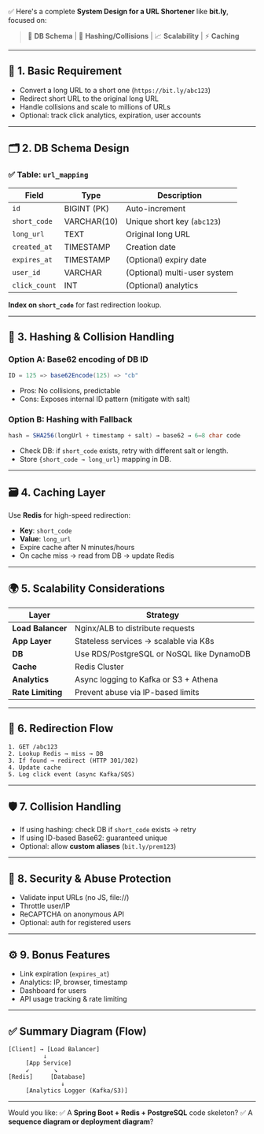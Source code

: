 ✅ Here's a complete **System Design for a URL Shortener** like **bit.ly**, focused on:

> 🔧 **DB Schema** | 🔁 **Hashing/Collisions** | 📈 **Scalability** | ⚡ **Caching**

---

## 🧱 1. **Basic Requirement**

* Convert a long URL to a short one (`https://bit.ly/abc123`)
* Redirect short URL to the original long URL
* Handle collisions and scale to millions of URLs
* Optional: track click analytics, expiration, user accounts

---

## 🗂️ 2. **DB Schema Design**

### ✅ Table: `url_mapping`

| Field         | Type        | Description                  |
| ------------- | ----------- | ---------------------------- |
| `id`          | BIGINT (PK) | Auto-increment               |
| `short_code`  | VARCHAR(10) | Unique short key (`abc123`)  |
| `long_url`    | TEXT        | Original long URL            |
| `created_at`  | TIMESTAMP   | Creation date                |
| `expires_at`  | TIMESTAMP   | (Optional) expiry date       |
| `user_id`     | VARCHAR     | (Optional) multi-user system |
| `click_count` | INT         | (Optional) analytics         |

**Index on `short_code`** for fast redirection lookup.

---

## 🧮 3. **Hashing & Collision Handling**

### Option A: **Base62 encoding of DB ID**

```java
ID = 125 => base62Encode(125) => "cb"
```

* Pros: No collisions, predictable
* Cons: Exposes internal ID pattern (mitigate with salt)

### Option B: **Hashing with Fallback**

```java
hash = SHA256(longUrl + timestamp + salt) → base62 → 6–8 char code
```

* Check DB: if `short_code` exists, retry with different salt or length.
* Store `{short_code → long_url}` mapping in DB.

---

## 🗃️ 4. **Caching Layer**

Use **Redis** for high-speed redirection:

* **Key**: `short_code`
* **Value**: `long_url`
* Expire cache after N minutes/hours
* On cache miss → read from DB → update Redis

---

## 🌍 5. **Scalability Considerations**

| Layer             | Strategy                                  |
| ----------------- | ----------------------------------------- |
| **Load Balancer** | Nginx/ALB to distribute requests          |
| **App Layer**     | Stateless services → scalable via K8s     |
| **DB**            | Use RDS/PostgreSQL or NoSQL like DynamoDB |
| **Cache**         | Redis Cluster                             |
| **Analytics**     | Async logging to Kafka or S3 + Athena     |
| **Rate Limiting** | Prevent abuse via IP-based limits         |

---

## 🚦 6. **Redirection Flow**

```
1. GET /abc123
2. Lookup Redis → miss → DB
3. If found → redirect (HTTP 301/302)
4. Update cache
5. Log click event (async Kafka/SQS)
```

---

## 🛡️ 7. **Collision Handling**

* If using hashing: check DB if `short_code` exists → retry
* If using ID-based Base62: guaranteed unique
* Optional: allow **custom aliases** (`bit.ly/prem123`)

---

## 🔐 8. **Security & Abuse Protection**

* Validate input URLs (no JS, file://)
* Throttle user/IP
* ReCAPTCHA on anonymous API
* Optional: auth for registered users

---

## ⚙️ 9. **Bonus Features**

* Link expiration (`expires_at`)
* Analytics: IP, browser, timestamp
* Dashboard for users
* API usage tracking & rate limiting

---

## ✅ Summary Diagram (Flow)

```
[Client] → [Load Balancer]
          ↓
     [App Service]
     ↙       ↘
[Redis]     [Database]
               ↓
     [Analytics Logger (Kafka/S3)]
```

---

Would you like:
✅ A **Spring Boot + Redis + PostgreSQL** code skeleton?
✅ A **sequence diagram or deployment diagram**?
